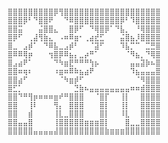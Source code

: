 ⣿⣿⣿⣿⣿⣿⣿⣿⣿⡿⢻⣿⣿⣿⣿⣿⣿⣿⣿⣿⣿⣿⣿⣿⣿⣿⣿⣿⣿⣿
⣿⣿⣿⡿⠃⠙⣿⣿⠟⠀⠀⠙⠿⣿⣿⣿⣿⣿⣿⣿⣿⣿⡿⠃⠹⣿⣿⣿⣿⣿
⣿⣿⣭⠀⠀⠀⣬⣿⣿⣄⠀⠀⣿⡿⠋⠀⠙⢿⣿⡿⠁⠙⣧⡀⠀⠘⢿⣿⣿⣿
⣿⡿⠋⠀⢀⣼⢻⣷⣄⠀⠠⠶⠿⣶⠂⢀⣴⣞⣋⠀⠀⠀⣬⣿⣦⡸⣿⣿⣿⣿
⣿⣀⠀⣠⡾⠁⠀⠙⠿⣧⣀⣠⡾⠃⠀⠀⠈⣽⠋⠀⠀⠀⠹⣧⡉⠉⠀⣉⣛⣿
⣿⠿⠿⢿⡶⠀⠀⠀⢲⣿⡿⠿⣦⡄⣀⡴⠛⠁⠀⠀⠀⠀⠀⠈⠻⣦⡀⠙⢿⣿
⣿⣠⣴⠟⠁⠀⠀⠀⠀⠙⠳⣶⣟⠛⠛⠛⢳⡦⠀⠀⠀⠀⠀⠀⣤⣤⣽⡷⠦⣿
⣿⣿⠶⢶⠆⠀⠀⠀⠀⠰⣶⠶⠿⠷⣦⣴⠟⠀⠀⠀⠀⠀⠀⠀⠹⣦⣤⣤⣤⣿
⣿⣿⣴⠋⠀⠀⠀⠀⠀⠀⠈⠳⣶⡾⠋⠀⠀⠀⠀⠀⠀⠀⠀⠀⠀⠈⠻⣿⣿⣿
⣿⣋⡁⠀⠀⠀⠀⠀⠀⠀⠀⠀⠀⣙⣷⠦⣤⣤⣤⣤⣤⣤⣤⣤⠶⠶⣾⣿⣿⣿
⣿⣿⠙⠛⢻⡶⠶⠶⠶⣶⠞⠛⣿⣿⣿⠀⠀⠈⣿⡏⠀⠀⢸⡇⠀⠀⣿⣿⣿⣿
⣿⣿⠀⠀⢸⠇⠀⠀⠀⢻⡄⠀⣿⣿⣿⠀⠀⠀⣿⡇⠀⠀⢸⡇⠀⠀⣿⣿⣿⣿
⣿⣿⠀⠀⣾⠀⠀⠀⠀⢸⣇⣀⣿⣿⣿⠀⠀⠀⣿⡇⠀⠀⠸⣇⠀⠀⣿⣿⣿⣿
⣿⣿⣤⣤⣿⠀⠀⠀⠀⢸⣿⣿⣿⣿⣿⣶⣶⣶⣿⡇⠀⠀⠀⣿⣀⣀⣿⣿⣿⣿
⣿⣿⣿⣿⣿⣤⣤⣤⣤⣼⣿⣿⣿⣿⣿⣿⣿⣿⣿⣷⣶⣶⣶⣿⣿⣿⣿⣿⣿⣿
